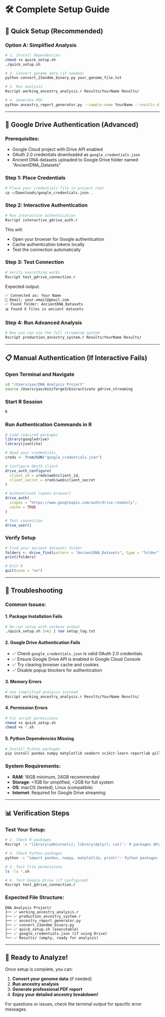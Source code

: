 # 🛠️ Complete Setup Guide

## 🚀 **Quick Setup (Recommended)**

### **Option A: Simplified Analysis**
```bash
# 1. Install dependencies
chmod +x quick_setup.sh
./quick_setup.sh

# 2. Convert genome data (if needed)
python convert_23andme_binary.py your_genome_file.txt

# 3. Run analysis
Rscript working_ancestry_analysis.r Results/YourName Results/

# 4. Generate PDF
python ancestry_report_generator.py --sample-name YourName --results-dir Results/ --output-dir Results/
```

---

## 🔐 **Google Drive Authentication (Advanced)**

### **Prerequisites:**
- Google Cloud project with Drive API enabled
- OAuth 2.0 credentials downloaded as `google_credentials.json`
- Ancient DNA datasets uploaded to Google Drive folder named "AncientDNA_Datasets"

### **Step 1: Place Credentials**
```bash
# Place your credentials file in project root
cp ~/Downloads/google_credentials.json .
```

### **Step 2: Interactive Authentication**
```bash
# Run interactive authentication
Rscript interactive_gdrive_auth.r
```

This will:
- Open your browser for Google authentication
- Cache authentication tokens locally
- Test the connection automatically

### **Step 3: Test Connection**
```bash
# Verify everything works
Rscript test_gdrive_connection.r
```

Expected output:
```
✅ Connected as: Your Name
📧 Email: your.email@gmail.com
✅ Found folder: AncientDNA_Datasets
📊 Found X files in ancient datasets
```

### **Step 4: Run Advanced Analysis**
```bash
# Now you can use the full streaming system
Rscript production_ancestry_system.r Results/YourName Results/
```

---

## 📋 **Manual Authentication (If Interactive Fails)**

### **Open Terminal and Navigate**
```bash
cd "/Users/yav/DNA Analysis Project"
source /Users/yav/miniforge3/bin/activate gdrive_streaming
```

### **Start R Session**
```bash
R
```

### **Run Authentication Commands in R**
```r
# Load required packages
library(googledrive)
library(jsonlite)

# Read your credentials
creds <- fromJSON("google_credentials.json")

# Configure OAuth client
drive_auth_configure(
  client_id = creds$web$client_id,
  client_secret = creds$web$client_secret
)

# Authenticate (opens browser)
drive_auth(
  scopes = "https://www.googleapis.com/auth/drive.readonly",
  cache = TRUE
)

# Test connection
drive_user()
```

### **Verify Setup**
```r
# Find your ancient datasets folder
folders <- drive_find(pattern = "AncientDNA_Datasets", type = "folder")
print(folders)

# Exit R
quit(save = "no")
```

---

## 🔧 **Troubleshooting**

### **Common Issues:**

#### **1. Package Installation Fails**
```bash
# Re-run setup with verbose output
./quick_setup.sh 2>&1 | tee setup_log.txt
```

#### **2. Google Drive Authentication Fails**
- ✅ Check `google_credentials.json` is valid OAuth 2.0 credentials
- ✅ Ensure Google Drive API is enabled in Google Cloud Console
- ✅ Try clearing browser cache and cookies
- ✅ Disable popup blockers for authentication

#### **3. Memory Errors**
```bash
# Use simplified analysis instead
Rscript working_ancestry_analysis.r Results/YourName Results/
```

#### **4. Permission Errors**
```bash
# Fix script permissions
chmod +x quick_setup.sh
chmod +x *.sh
```

#### **5. Python Dependencies Missing**
```bash
# Install Python packages
pip install pandas numpy matplotlib seaborn scikit-learn reportlab pillow
```

### **System Requirements:**
- **RAM**: 16GB minimum, 24GB recommended
- **Storage**: <1GB for simplified, <2GB for full system
- **OS**: macOS (tested), Linux (compatible)
- **Internet**: Required for Google Drive streaming

---

## 📊 **Verification Steps**

### **Test Your Setup:**
```bash
# 1. Check R packages
Rscript -e "library(admixtools); library(dplyr); cat('✅ R packages OK\n')"

# 2. Check Python packages  
python -c "import pandas, numpy, matplotlib; print('✅ Python packages OK')"

# 3. Test file permissions
ls -la *.sh

# 4. Test Google Drive (if configured)
Rscript test_gdrive_connection.r
```

### **Expected File Structure:**
```
DNA Analysis Project/
├── ✅ working_ancestry_analysis.r
├── ✅ production_ancestry_system.r  
├── ✅ ancestry_report_generator.py
├── ✅ convert_23andme_binary.py
├── ✅ quick_setup.sh (executable)
├── ✅ google_credentials.json (if using Drive)
└── ✅ Results/ (empty, ready for analysis)
```

---

## 🎯 **Ready to Analyze!**

Once setup is complete, you can:

1. **Convert your genome data** (if needed)
2. **Run ancestry analysis** 
3. **Generate professional PDF report**
4. **Enjoy your detailed ancestry breakdown!**

For questions or issues, check the terminal output for specific error messages. 